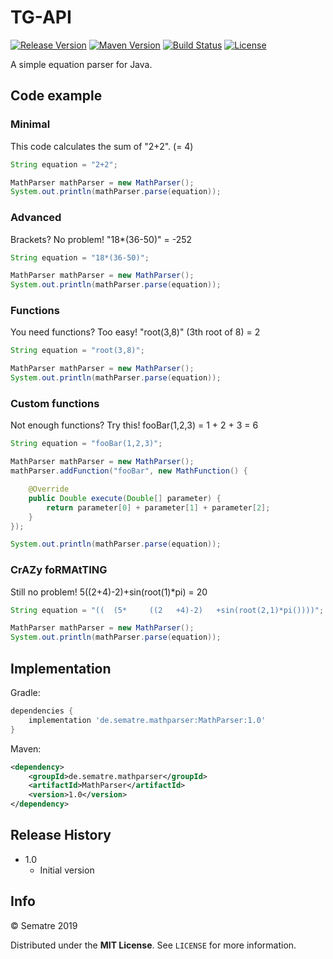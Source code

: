 # TG-API
[![Release Version][release-image]][release-url]
[![Maven Version][maven-image]][maven-url]
[![Build Status][travis-image]][travis-url]
[![License][license-image]][license-url]


A simple equation parser for Java.

## Code example

### Minimal
This code calculates the sum of "2+2". (= 4)
```java
String equation = "2+2";

MathParser mathParser = new MathParser();
System.out.println(mathParser.parse(equation));
```

### Advanced
Brackets? No problem! "18*(36-50)" = -252
```java
String equation = "18*(36-50)";

MathParser mathParser = new MathParser();
System.out.println(mathParser.parse(equation));
```

### Functions
You need functions? Too easy! "root(3,8)" (3th root of 8) = 2
```java
String equation = "root(3,8)";

MathParser mathParser = new MathParser();
System.out.println(mathParser.parse(equation));
```

### Custom functions
Not enough functions? Try this! fooBar(1,2,3) = 1 + 2 + 3 = 6
```java
String equation = "fooBar(1,2,3)";

MathParser mathParser = new MathParser();
mathParser.addFunction("fooBar", new MathFunction() {

	@Override
	public Double execute(Double[] parameter) {
		return parameter[0] + parameter[1] + parameter[2];
	}
});

System.out.println(mathParser.parse(equation));
```

### CrAZy foRMAtTING
Still no problem! 5((2+4)-2)+sin(root(1)*pi) = 20
```java
String equation = "((  (5*     ((2   +4)-2)   +sin(root(2,1)*pi())))";

MathParser mathParser = new MathParser();
System.out.println(mathParser.parse(equation));
```

## Implementation
Gradle:
```gradle
dependencies {
	implementation 'de.sematre.mathparser:MathParser:1.0'
}
```

Maven:
```xml
<dependency>
	<groupId>de.sematre.mathparser</groupId>
	<artifactId>MathParser</artifactId>
	<version>1.0</version>
</dependency>
```

## Release History
* 1.0
    * Initial version

## Info
© Sematre 2019

Distributed under the **MIT License**. See ``LICENSE`` for more information.

[release-image]: https://img.shields.io/github/release/Sematre/MathParser.svg?style=flat-square
[release-url]: https://github.com/Sematre/MathParser/releases/latest

[maven-image]: https://img.shields.io/maven-central/v/de.sematre.mathparser/MathParser.svg?style=flat-square
[maven-url]: https://search.maven.org/artifact/de.sematre.mathparser/MathParser/

[travis-image]: https://img.shields.io/travis/com/Sematre/MathParser.svg?style=flat-square
[travis-url]: https://travis-ci.com/Sematre/MathParser

[license-image]: https://img.shields.io/github/license/Sematre/MathParser.svg?style=flat-square
[license-url]: https://github.com/Sematre/MathParser/blob/master/LICENSE